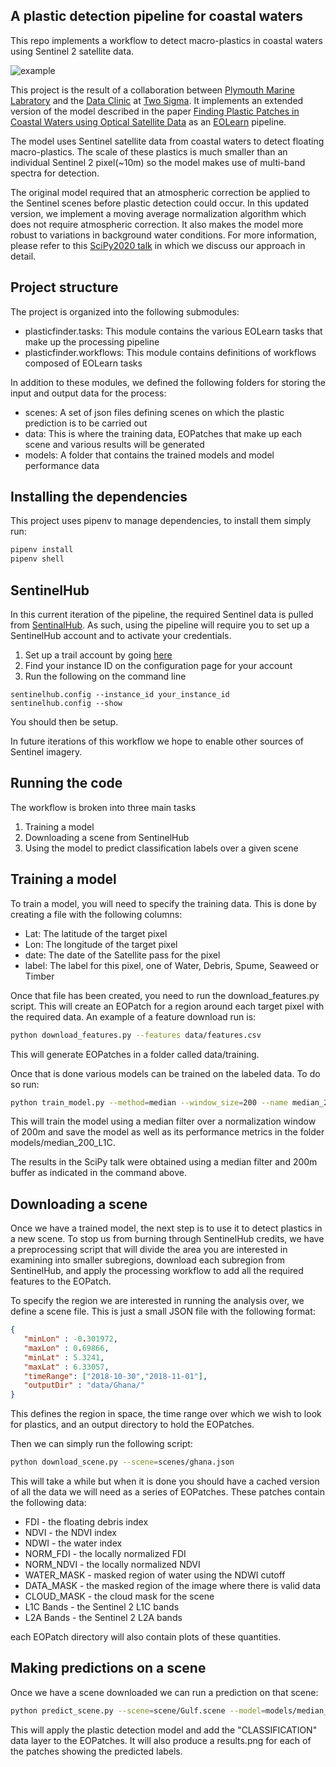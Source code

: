 ## A plastic detection pipeline for coastal waters

This repo implements a workflow to detect macro-plastics in coastal waters using Sentinel 2 satellite data. 

![example](images/example.png)

This project is the result of a collaboration between [Plymouth Marine Labratory](https://www.pml.ac.uk/) and the [Data Clinic](https://dataclinic.twosigma.com/) at [Two Sigma](https://www.twosigma.com/). It implements an extended version of the model described in the paper [Finding Plastic Patches in Coastal Waters using Optical Satellite Data](https://www.nature.com/articles/s41598-020-62298-z) as an [EOLearn](https://github.com/sentinel-hub/eo-learn) pipeline.
 
The model uses Sentinel satellite data from coastal waters to detect floating macro-plastics. The scale of these plastics is much smaller than an individual Sentinel 2 pixel(~10m) so the model makes use of multi-band spectra for detection.
 
The original model required that an atmospheric correction be applied to the Sentinel scenes before plastic detection could occur. In this updated version, we implement a moving average normalization algorithm which does not require atmospheric correction. It also makes the model more robust to variations in background water conditions. For more information, please refer to this [SciPy2020 talk](https://www.youtube.com/watch?v=ylT4J6wCctQ) in which we discuss our approach in detail.
 
 
## Project structure
 
The project is organized into the following submodules:
 
- plasticfinder.tasks: This module contains the various EOLearn tasks that make up the processing pipeline
- plasticfinder.workflows: This module contains definitions of workflows composed of EOLearn tasks
 
In addition to these modules, we defined the following folders for storing the input and output data for the process:
 
- scenes: A set of json files defining scenes on which the plastic prediction is to be carried out
- data: This is where the training data, EOPatches that make up each scene and various results will be generated
- models: A folder that contains the trained models and model performance data
 
## Installing the dependencies
 
This project uses pipenv to manage dependencies, to install them simply run:
 
```bash
pipenv install
pipenv shell
```
 
## SentinelHub
 
In this current iteration of the pipeline, the required Sentinel data is pulled from [SentinalHub](https://www.sentinel-hub.com/).
As such, using the pipeline will require you to set up a SentinelHub account and to activate your credentials.
 
1. Set up a trail account by going [here](https://www.sentinel-hub.com/trial)
2. Find your instance ID on the configuration page for your account
3. Run the following on the command line
 
```
sentinelhub.config --instance_id your_instance_id
sentinelhub.config --show
```
 
You should then be setup.
 
In future iterations of this workflow we hope to enable other sources of Sentinel imagery.
 
## Running the code
 
The workflow is broken into three main tasks
 
1) Training a model
2) Downloading a scene from SentinelHub
3) Using the model to predict classification labels over a given scene
 
## Training a model
 
To train a model, you will need to specify the training data. This is done by creating a file with the following columns:
 
- Lat: The latitude of the target pixel
- Lon: The longitude of the target pixel
- date: The date of the Satellite pass for the pixel
- label: The label for this pixel, one of Water, Debris, Spume, Seaweed or Timber
 
Once that file has been created, you need to run the download_features.py script. This will create an EOPatch for a region around each target pixel with the required data. An example of a feature download run is:
 
```bash
python download_features.py --features data/features.csv
```
 
This will generate EOPatches in a folder called data/training.
 
Once that is done various models can be trained on the labeled data. To do so run:
 
```bash
python train_model.py --method=median --window_size=200 --name median_200_L1C
```
 
This will train the model using a median filter over a normalization window of 200m and save the model as well as its performance metrics in the folder models/median_200_L1C.
 
The results in the SciPy talk were obtained using a median filter and 200m buffer as indicated in the command above.
 
## Downloading a scene
 
Once we have a trained model, the next step is to use it to detect plastics in a new scene. To stop us from burning through SentinelHub credits, we have a preprocessing script that will divide the area you are interested in examining into smaller subregions, download each subregion from SentinelHub, and apply the processing workflow to add all the required features to the EOPatch.
 
To specify the region we are interested in running the analysis over, we define a scene file. This is just a small JSON file with the following format:
 
```json
{
   "minLon" : -0.301972,
   "maxLon" : 0.69866,
   "minLat" : 5.3241,
   "maxLat" : 6.33057,
   "timeRange": ["2018-10-30","2018-11-01"],
   "outputDir" : "data/Ghana/"
}
```
 
This defines the region in space, the time range over which we wish to look for plastics, and an output directory to hold the EOPatches.
 
Then we can simply run the following script:
 
```bash
python download_scene.py --scene=scenes/ghana.json
```
 
This will take a while but when it is done you should have a cached version of all the data we will need as a series of EOPatches. These patches contain the following data:
 
- FDI - the floating debris index
- NDVI - the NDVI index
- NDWI - the water index
- NORM_FDI - the locally normalized FDI
- NORM_NDVI - the locally normalized NDVI
- WATER_MASK - masked region of water using the NDWI cutoff
- DATA_MASK - the masked region of the image where there is valid data
- CLOUD_MASK - the cloud mask for the scene
- L1C Bands - the Sentinel 2 L1C bands
- L2A Bands - the Sentinel 2 L2A bands
 
each EOPatch directory will also contain plots of these quantities.
 
## Making predictions on a scene
 
Once we have a scene downloaded we can run a prediction on that scene:
 
```bash
python predict_scene.py --scene=scene/Gulf.scene --model=models/median_200_L1C --method=median -window=200
```
 
This will apply the plastic detection model and add the "CLASSIFICATION" data layer to the EOPatches. It will also produce a results.png for each of the patches showing the predicted labels.
 
